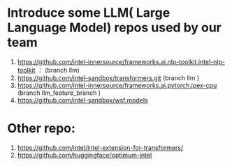 # Introduce some LLM( Large Language Model) repos used by our team

1. https://github.com/intel-innersource/frameworks.ai.nlp-toolkit.intel-nlp-toolkit ： (branch llm)
2. https://github.com/intel-sandbox/transformers.git    (branch llm )
3. https://github.com/intel-innersource/frameworks.ai.pytorch.ipex-cpu   (branch llm_feature_branch )
4. https://github.com/intel-sandbox/wsf.models

# Other repo:
1. https://github.com/intel/intel-extension-for-transformers/
2. https://github.com/huggingface/optimum-intel



